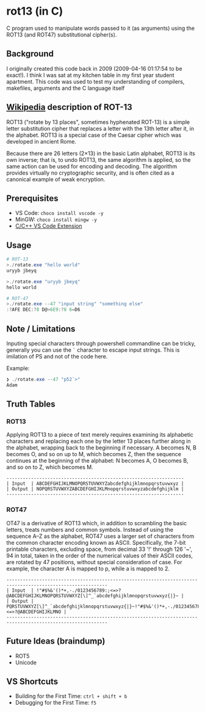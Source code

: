 # rot13 (in C)
C program used to manipulate words passed to it (as arguments) using the ROT13 (and ROT47) substitutional cipher(s).

## Background
I originally created this code back in 2009 (2009-04-16 01:17:54 to be exact!). I think I was sat at my kitchen table in my first year student apartment. This code was used to test my understanding of compilers, makefiles, arguments and the C language itself

## [Wikipedia](https://en.wikipedia.org/wiki/ROT13) description of ROT-13
ROT13 ("rotate by 13 places", sometimes hyphenated ROT-13) is a simple letter substitution cipher that replaces a letter with the 13th letter after it, in the alphabet. ROT13 is a special case of the Caesar cipher which was developed in ancient Rome.

Because there are 26 letters (2×13) in the basic Latin alphabet, ROT13 is its own inverse; that is, to undo ROT13, the same algorithm is applied, so the same action can be used for encoding and decoding. The algorithm provides virtually no cryptographic security, and is often cited as a canonical example of weak encryption.

## Prerequisites
* VS Code: ```choco install vscode -y```
* MinGW: ```choco install mingw -y```
* [C/C++ VS Code Extension](https://marketplace.visualstudio.com/items?itemName=ms-vscode.cpptools)

## Usage
```powershell
# ROT-13
>./rotate.exe "hello world"
uryyb jbeyq

>./rotate.exe "uryyb jbeyq"
hello world

# ROT-47
>./rotate.exe --47 "input string" "something else"
:?AFE DEC:?8 D@>6E9:?8 6=D6
```

## Note / Limitations
Inputing special characters through powershell commandline can be tricky, generally you can use the ``` ` ``` character to escape input strings. This is imilation of PS and not of the code here.

Example:
```powershell
❯ ./rotate.exe --47 "p52`>"
Adam
```

## Truth Tables

### ROT13
Applying ROT13 to a piece of text merely requires examining its alphabetic characters and replacing each one by the letter 13 places further along in the alphabet, wrapping back to the beginning if necessary. A becomes N, B becomes O, and so on up to M, which becomes Z, then the sequence continues at the beginning of the alphabet: N becomes A, O becomes B, and so on to Z, which becomes M.

```
-----------------------------------------------------------------
| Input  | ABCDEFGHIJKLMNOPQRSTUVWXYZabcdefghijklmnopqrstuvwxyz |
| Output | NOPQRSTUVWXYZABCDEFGHIJKLMnopqrstuvwxyzabcdefghijklm |
-----------------------------------------------------------------
```

### ROT47
OT47 is a derivative of ROT13 which, in addition to scrambling the basic letters, treats numbers and common symbols. Instead of using the sequence A–Z as the alphabet, ROT47 uses a larger set of characters from the common character encoding known as ASCII. Specifically, the 7-bit printable characters, excluding space, from decimal 33 '!' through 126 '~', 94 in total, taken in the order of the numerical values of their ASCII codes, are rotated by 47 positions, without special consideration of case. For example, the character A is mapped to p, while a is mapped to 2.

```
-----------------------------------------------------------------------------------------------------------
| Input  | !"#$%&'()*+,-./0123456789:;<=>?@ABCDEFGHIJKLMNOPQRSTUVWXYZ[\]^_`abcdefghijklmnopqrstuvwxyz{|}~ |
| Output | PQRSTUVWXYZ[\]^_`abcdefghijklmnopqrstuvwxyz{|}~!"#$%&'()*+,-./0123456789:;<=>?@ABCDEFGHIJKLMNO |
-----------------------------------------------------------------------------------------------------------
```

## Future Ideas (braindump)
* ROT5
* Unicode

## VS Shortcuts
* Building for the First Time: ```ctrl + shift + b```
* Debugging for the First Time: ```f5```
